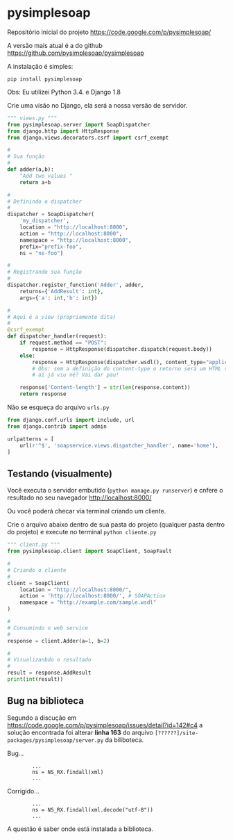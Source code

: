 pysimplesoap
===


Repositório inicial do projeto https://code.google.com/p/pysimplesoap/

A versão mais atual é a do github https://github.com/pysimplesoap/pysimplesoap

A instalação é simples:

    pip install pysimplesoap

Obs: Eu utilizei Python 3.4. e Django 1.8

Crie uma visão no Django, ela será a nossa versão de servidor.

```python
""" views.py """
from pysimplesoap.server import SoapDispatcher
from django.http import HttpResponse
from django.views.decorators.csrf import csrf_exempt

#
# Sua função
#
def adder(a,b):
    "Add two values "
    return a+b

#
# Definindo o dispatcher
#
dispatcher = SoapDispatcher(
    'my_dispatcher',
    location = "http://localhost:8000",
    action = "http://localhost:8000",
    namespace = "http://localhost:8000", 
    prefix="prefix-foo",
    ns = "ns-foo")

#
# Registrando sua função
#
dispatcher.register_function('Adder', adder,
    returns={'AddResult': int}, 
    args={'a': int,'b': int})

#
# Aqui é a view (propriamente dita)
#
@csrf_exempt
def dispatcher_handler(request):
    if request.method == "POST":
        response = HttpResponse(dispatcher.dispatch(request.body))
    else:
        response = HttpResponse(dispatcher.wsdl(), content_type="application/xml")
        # Obs: sem a definição do content-type o retorno será um HTML simples (text/plan)
        # aí já viu né? Vai dar pau!

    response['Content-length'] = str(len(response.content))
    return response
```

Não se esqueça do arquivo `urls.py`

```python
from django.conf.urls import include, url
from django.contrib import admin

urlpatterns = [
    url(r'^$', 'soapservice.views.dispatcher_handler', name='home'),
]
```



## Testando (visualmente)

Você executa o servidor embutido (`python manage.py runserver`) e cnfere o  resultado
no seu navegador [http://localhost:8000/](http://localhost:8000/)

Ou você poderá checar via terminal criando um cliente.

Crie o arquivo abaixo dentro de sua pasta do projeto (qualquer pasta dentro do projeto)
e execute no terminal `python cliente.py`

```python
""" client.py """
from pysimplesoap.client import SoapClient, SoapFault

#
# Criando o cliente
#
client = SoapClient(
    location = "http://localhost:8000/",
    action = 'http://localhost:8000/', # SOAPAction
    namespace = "http://example.com/sample.wsdl"
)

#
# Consumindo o web service
#
response = client.Adder(a=1, b=2)

#
# Visualizanbdo o resultado
#
result = response.AddResult
print(int(result))
```



## Bug na biblioteca

Segundo a discução em https://code.google.com/p/pysimplesoap/issues/detail?id=142#c4
a solução encontrada foi alterar __linha 163__ do arquivo 
`[??????]/site-packages/pysimplesoap/server.py` da biliboteca.

Bug...

            ...
            ns = NS_RX.findall(xml)
            ...            

Corrigido...

            ...
            ns = NS_RX.findall(xml.decode("utf-8"))
            ...            

A questão é saber onde está instalada a biblioteca.

